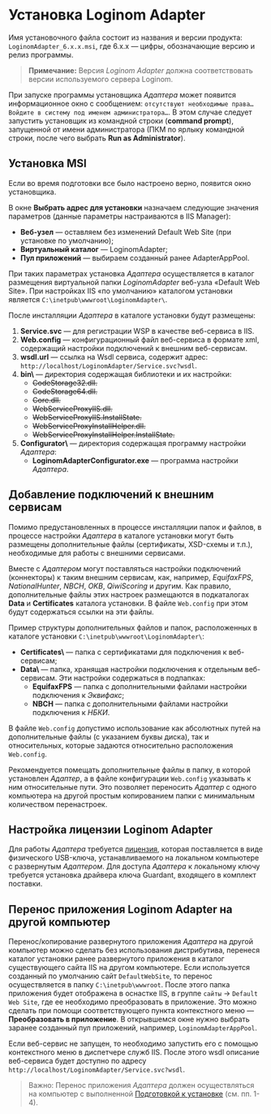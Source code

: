 # Установка Loginom Adapter

Имя установочного файла состоит из названия и версии продукта: `LoginomAdapter_6.x.x.msi`, где 6.x.x — цифры, обозначающие версию и релиз программы.

> **Примечание:** Версия *Loginom Adapter* должна соответствовать версии используемого сервера Loginom.

При запуске программы установщика *Адаптера* может появится информационное окно с сообщением: `отсутствуют необходимые права… Войдите в систему под именем администратора…`. В этом случае следует запустить установщик из командной строки (**command prompt**), запущенной от имени администратора (ПКМ по ярлыку командной строки, после чего выбрать **Run as Administrator**).

## Установка MSI

Если во время подготовки все было настроено верно, появится окно установщика.

В окне **Выбрать адрес для установки** назначаем следующие значения параметров (данные параметры настраиваются в IIS Manager):

* **Веб-узел** — оставляем без изменений Default Web Site (при установке по умолчанию);
* **Виртуальный каталог** — LoginomAdapter;
* **Пул приложений** — выбираем созданный ранее AdapterAppPool.

При таких параметрах установка *Адаптера* осуществляется в каталог размещения виртуальной папки *LoginomAdapter* веб-узла «Default Web Site». При настройках IIS «по умолчанию» каталогом установки является `C:\inetpub\wwwroot\LoginomAdapter\`.

После инсталляции *Адаптера* в каталоге установки будут размещены:

1. **Service.svc** — для регистрации WSP в качестве веб-сервиса в IIS.
1. **Web.config** — конфигурационный файл веб-сервиса в формате xml, содержащий настройки подключений к внешним веб-сервисам.
1. **wsdl.url** — ссылка на Wsdl сервиса, содержит адрес: `http://localhost/LoginomAdapter/Service.svc?wsdl`.
1. **bin\\** — директория содержащая библиотеки и их настройки:
   * ~~CodeStorage32.dll.~~
   * ~~CodeStorage64.dll.~~
   * ~~Core.dll.~~
   * ~~WebServiceProxyIIS.dll.~~
   * ~~WebServiceProxyIIS.InstallState.~~
   * ~~WebServiceProxyInstallHelper.dll.~~
   * ~~WebServiceProxyInstallHelper.InstallState.~~
1. **Configurator\\** — директория содержащая программу настройки *Адаптера*:
   * **LoginomAdapterConfigurator.exe** — программа настройки *Адаптера*.

## Добавление подключений к внешним сервисам

Помимо предустановленных в процессе инсталляции папок и файлов, в процессе настройки *Адаптера* в каталоге установки могут быть размещены дополнительные файлы (сертификаты, XSD-схемы и т.п.), необходимые для работы с внешними сервисами.

Вместе с *Адаптером* могут поставляться настройки подключений (коннекторы) к таким внешним сервисам, как, например, *EquifaxFPS*, *NationalHunter*, *NBCH*, *OKB*, *QiwiScoring* и другим. Как правило, дополнительные файлы этих настроек размещаются в подкаталогах **Data** и **Certificates** каталога установки. В файле `Web.config` при этом будут содержаться ссылки на эти файлы.

Пример структуры дополнительных файлов и папок, расположенных в каталоге установки `C:\inetpub\wwwroot\LoginomAdapter\`:

* **Certificates\\** — папка с сертификатами для подключения к веб-сервисам;
* **Data\\** — папка, хранящая настройки подключения к отдельным веб-сервисам. Эти настройки содержаться в подпапках:
  * **EquifaxFPS** — папка с дополнительными файлами настройки подключения к *Эквифакс*;
  * **NBCH** — папка с дополнительными файлами настройки подключения к *НБКИ*.

В файле `Web.config` допустимо использование как абсолютных путей на дополнительные файлы (с указанием буквы диска), так и относительных, которые задаются относительно расположения `Web.config`.

Рекомендуется помещать дополнительные файлы в папку, в которой установлен *Адаптер*, а в файле конфигурации `Web.config` указывать к ним относительные пути. Это позволяет переносить *Адаптер* с одного компьютера на другой простым копированием папки с минимальным количеством перенастроек.

## Настройка лицензии Loginom Adapter

Для работы *Адаптера* требуется [лицензия](../../licenses/README.md), которая поставляется в виде физического USB-ключа, устанавливаемого на локальном компьютере с развернутым *Адаптером*. Для доступа *Адаптера* к локальному ключу требуется установка драйвера ключа Guardant, входящего в комплект поставки.

## Перенос приложения Loginom Adapter на другой компьютер

Перенос/копирование развернутого приложения *Адаптера* на другой компьютер можно сделать без использования дистрибутива, перенеся каталог установки ранее развернутого приложения в каталог существующего сайта IIS на другом компьютере. Если используется созданный по умолчанию сайт `DefaultWebSite`, то перенос осуществляется в папку `C:\inetpub\wwwroot`. После этого папка приложения будет отображена в оснастке IIS, в группе `сайты` -> `Default Web Site`, где ее необходимо преобразовать в приложение. Это можно сделать при помощи соответствующего пункта контекстного меню — **Преобразовать в приложение**. В открывшемся окне нужно выбрать заранее созданный пул приложений, например,  `LoginomAdapterAppPool`.

Если веб-сервис не запущен, то необходимо запустить его с помощью контекстного меню в диспетчере служб IIS. После этого wsdl описание веб-сервиса будет доступно по адресу `http://localhost/LoginomAdapter/Service.svc?wsdl`.

> Важно: Перенос приложения *Адаптера* должен осуществляться на компьютер с выполненной [Подготовкой к установке](./README.md) (см. пп. 1-4).
